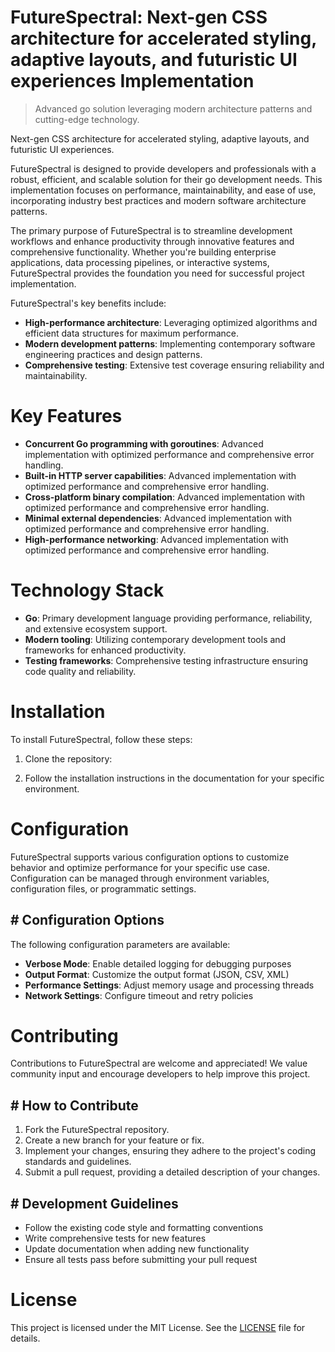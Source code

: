 <!-- fallback_FutureSpectral_20250802110232_45168 -->

# FutureSpectral: Next-gen CSS architecture for accelerated styling, adaptive layouts, and futuristic UI experiences Implementation
> Advanced go solution leveraging modern architecture patterns and cutting-edge technology.

Next-gen CSS architecture for accelerated styling, adaptive layouts, and futuristic UI experiences.

FutureSpectral is designed to provide developers and professionals with a robust, efficient, and scalable solution for their go development needs. This implementation focuses on performance, maintainability, and ease of use, incorporating industry best practices and modern software architecture patterns.

The primary purpose of FutureSpectral is to streamline development workflows and enhance productivity through innovative features and comprehensive functionality. Whether you're building enterprise applications, data processing pipelines, or interactive systems, FutureSpectral provides the foundation you need for successful project implementation.

FutureSpectral's key benefits include:

* **High-performance architecture**: Leveraging optimized algorithms and efficient data structures for maximum performance.
* **Modern development patterns**: Implementing contemporary software engineering practices and design patterns.
* **Comprehensive testing**: Extensive test coverage ensuring reliability and maintainability.

# Key Features

* **Concurrent Go programming with goroutines**: Advanced implementation with optimized performance and comprehensive error handling.
* **Built-in HTTP server capabilities**: Advanced implementation with optimized performance and comprehensive error handling.
* **Cross-platform binary compilation**: Advanced implementation with optimized performance and comprehensive error handling.
* **Minimal external dependencies**: Advanced implementation with optimized performance and comprehensive error handling.
* **High-performance networking**: Advanced implementation with optimized performance and comprehensive error handling.

# Technology Stack

* **Go**: Primary development language providing performance, reliability, and extensive ecosystem support.
* **Modern tooling**: Utilizing contemporary development tools and frameworks for enhanced productivity.
* **Testing frameworks**: Comprehensive testing infrastructure ensuring code quality and reliability.

# Installation

To install FutureSpectral, follow these steps:

1. Clone the repository:


2. Follow the installation instructions in the documentation for your specific environment.

# Configuration

FutureSpectral supports various configuration options to customize behavior and optimize performance for your specific use case. Configuration can be managed through environment variables, configuration files, or programmatic settings.

## # Configuration Options

The following configuration parameters are available:

* **Verbose Mode**: Enable detailed logging for debugging purposes
* **Output Format**: Customize the output format (JSON, CSV, XML)
* **Performance Settings**: Adjust memory usage and processing threads
* **Network Settings**: Configure timeout and retry policies

# Contributing

Contributions to FutureSpectral are welcome and appreciated! We value community input and encourage developers to help improve this project.

## # How to Contribute

1. Fork the FutureSpectral repository.
2. Create a new branch for your feature or fix.
3. Implement your changes, ensuring they adhere to the project's coding standards and guidelines.
4. Submit a pull request, providing a detailed description of your changes.

## # Development Guidelines

* Follow the existing code style and formatting conventions
* Write comprehensive tests for new features
* Update documentation when adding new functionality
* Ensure all tests pass before submitting your pull request

# License

This project is licensed under the MIT License. See the [LICENSE](https://github.com/Muramatsuu/FutureSpectral/blob/main/LICENSE) file for details.
